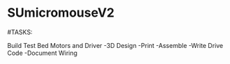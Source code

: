 # SUmicromouseV2

#TASKS:

Build Test Bed
Motors and Driver
-3D Design
-Print
-Assemble
-Write Drive Code
-Document Wiring
